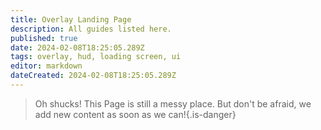 ```yaml
---
title: Overlay Landing Page
description: All guides listed here.
published: true
date: 2024-02-08T18:25:05.289Z
tags: overlay, hud, loading screen, ui
editor: markdown
dateCreated: 2024-02-08T18:25:05.289Z
---
```


>Oh shucks!
This Page is still a messy place. But don't be afraid, we add new content as soon as we can!{.is-danger}
